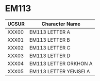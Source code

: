 # EM113
UCSUR | Character Name
-- | --
XXX00 | EM113 LETTER A
XXX01 | EM113 LETTER B
XXX02 | EM113 LETTER C
XXX03 | EM113 LETTER D
XXX04 | EM113 LETTER ORKHON A
XXX05 | EM113 LETTER YENISEI A
